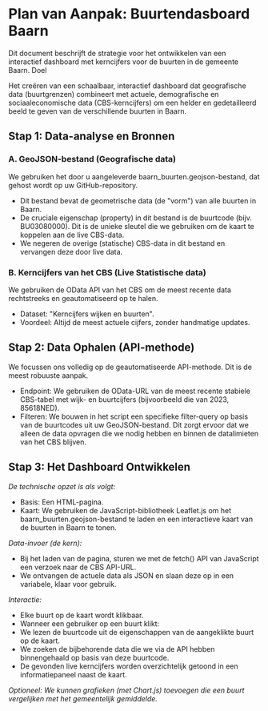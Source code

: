 # Plan van Aanpak: Buurtendasboard Baarn

Dit document beschrijft de strategie voor het ontwikkelen van een interactief dashboard met kerncijfers voor de buurten in de gemeente Baarn.
Doel

Het creëren van een schaalbaar, interactief dashboard dat geografische data (buurtgrenzen) combineert met actuele, demografische en sociaaleconomische data (CBS-kerncijfers) om een helder en gedetailleerd beeld te geven van de verschillende buurten in Baarn.

## Stap 1: Data-analyse en Bronnen

### A. GeoJSON-bestand (Geografische data)

We gebruiken het door u aangeleverde baarn_buurten.geojson-bestand, dat gehost wordt op uw GitHub-repository.
- Dit bestand bevat de geometrische data (de "vorm") van alle buurten in Baarn.
- De cruciale eigenschap (property) in dit bestand is de buurtcode (bijv. BU03080000). Dit is de unieke sleutel die we gebruiken om de kaart te koppelen aan de live CBS-data.
- We negeren de overige (statische) CBS-data in dit bestand en vervangen deze door live data.

### B. Kerncijfers van het CBS (Live Statistische data)

We gebruiken de OData API van het CBS om de meest recente data rechtstreeks en geautomatiseerd op te halen.
- Dataset: "Kerncijfers wijken en buurten".
- Voordeel: Altijd de meest actuele cijfers, zonder handmatige updates.

## Stap 2: Data Ophalen (API-methode)

We focussen ons volledig op de geautomatiseerde API-methode. Dit is de meest robuuste aanpak.
- Endpoint: We gebruiken de OData-URL van de meest recente stabiele CBS-tabel met wijk- en buurtcijfers (bijvoorbeeld die van 2023, 85618NED).
- Filteren: We bouwen in het script een specifieke filter-query op basis van de buurtcodes uit uw GeoJSON-bestand. Dit zorgt ervoor dat we alleen de data opvragen die we nodig hebben en binnen de datalimieten van het CBS blijven.

## Stap 3: Het Dashboard Ontwikkelen

_De technische opzet is als volgt:_
- Basis: Een HTML-pagina.
- Kaart: We gebruiken de JavaScript-bibliotheek Leaflet.js om het baarn_buurten.geojson-bestand te laden en een interactieve kaart van de buurten in Baarn te tonen.

_Data-invoer (de kern):_
- Bij het laden van de pagina, sturen we met de fetch() API van JavaScript een verzoek naar de CBS API-URL.
- We ontvangen de actuele data als JSON en slaan deze op in een variabele, klaar voor gebruik.

_Interactie:_ 
- Elke buurt op de kaart wordt klikbaar.
- Wanneer een gebruiker op een buurt klikt:
- We lezen de buurtcode uit de eigenschappen van de aangeklikte buurt op de kaart.
- We zoeken de bijbehorende data die we via de API hebben binnengehaald op basis van deze buurtcode.
- De gevonden live kerncijfers worden overzichtelijk getoond in een informatiepaneel naast de kaart.

_Optioneel: We kunnen grafieken (met Chart.js) toevoegen die een buurt vergelijken met het gemeentelijk gemiddelde._
